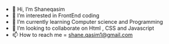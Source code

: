 - 👋 Hi, I’m Shaneqasim
- 👀 I’m interested in FrontEnd coding
- 🌱 I’m currently learning Computer science and Programming
- 💞️ I’m looking to collaborate on Html , CSS and Javascript
- 📫 How to reach me = shane.qasim1@gmail.com

<!---
shaneqasim/shaneqasim is a ✨ special ✨ repository because its `README.md` (this file) appears on your GitHub profile.
You can click the Preview link to take a look at your changes.
--->
